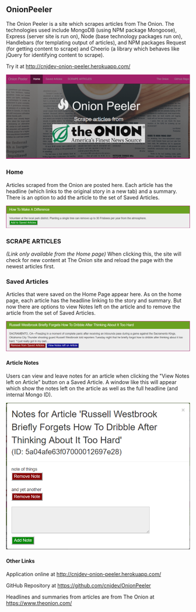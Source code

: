 ## OnionPeeler

The Onion Peeler is a site which scrapes articles from The Onion.  The technologies used include MongoDB (using NPM package Mongoose), Express (server site is run on), Node (base technology packages run on), Handlebars (for templating output of articles), and NPM packages Request (for getting content to scrape) and Cheerio (a library which behaves like jQuery for identifying content to scrape).

Try it at http://cnjdev-onion-peeler.herokuapp.com/

![Top of Page](/scshots/page-top.png)

### Home

Articles scraped from the Onion are posted here.  Each article has the headline (which links to the original story in a new tab) and a summary.  There is an option to add the article to the set of Saved Articles.

![Sample Article](/scshots/sample-article.png)

### SCRAPE ARTICLES

_(Link only available from the Home page)_
When clicking this, the site will check for new content at The Onion site and reload the page with the newest articles first.

### Saved Articles

Articles that were saved on the Home Page appear here.  As on the home page, each article has the headline linking to the story and summary.  But now there are options to view Notes left on the article and to remove the article from the set of Saved Articles.

![Saved Article](/scshots/sample-saved.png)

#### Article Notes

Users can view and leave notes for an article when clicking the "View Notes left on Article" button on a Saved Article.  A window like this will appear which show the notes left on the article as well as the full headline (and internal Mongo ID).

![Article Notes](/scshots/article-notes.png)

#### Other Links

Application online at http://cnjdev-onion-peeler.herokuapp.com/

GitHub Repository at https://github.com/cnjdev/OnionPeeler

Headlines and summaries from articles are from The Onion at https://www.theonion.com/ 
